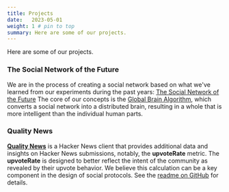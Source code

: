 ```yaml
---
title: Projects
date:   2023-05-01
weight: 1 # pin to top
summary: Here are some of our projects.
---
```


Here are some of our projects.


### The Social Network of the Future

We are in the process of creating a social network based on what we've learned from our experiments during the past years: [The Social Network of the Future](https://github.com/social-protocols/social-network)
The core of our concepts is the [Global Brain Algorithm](https://social-protocols.org/global-brain), which converts a social network into a distributed brain, resulting in a whole that is more intelligent than the individual human parts.


### Quality News

[**Quality News**](https://news.social-protocols.org/) is a Hacker News client that provides additional data and insights on Hacker News submissions, notably, the **upvoteRate** metric. The **upvoteRate** is designed to better reflect the intent of the community as revealed by their upvote behavior. We believe this calculation can be a key component in the design of social protocols. See the [readme on GitHub](https://github.com/social-protocols/news#readme) for details.








